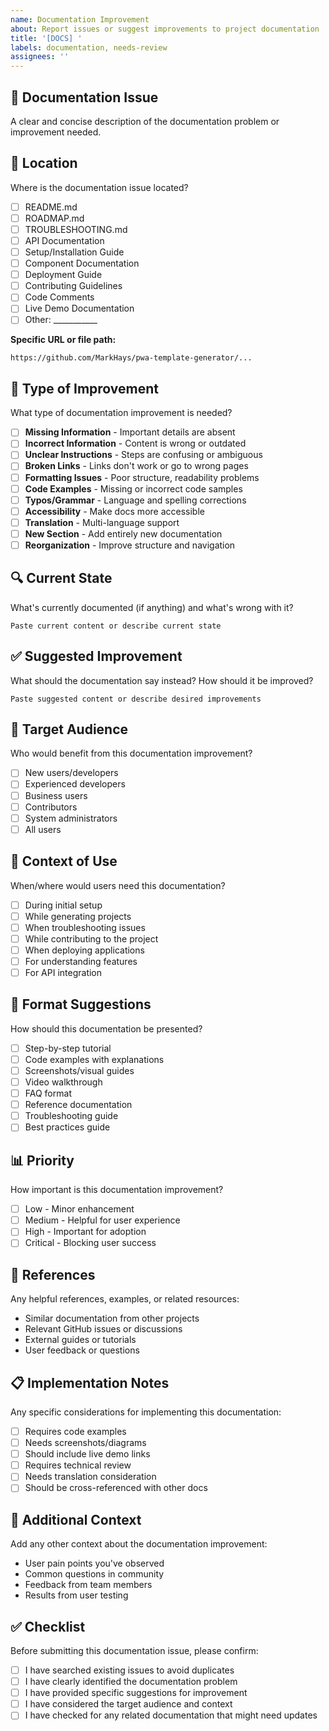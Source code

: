 ```yaml
---
name: Documentation Improvement
about: Report issues or suggest improvements to project documentation
title: '[DOCS] '
labels: documentation, needs-review
assignees: ''
---
```


## 📖 Documentation Issue
A clear and concise description of the documentation problem or improvement needed.

## 📍 Location
Where is the documentation issue located?
- [ ] README.md
- [ ] ROADMAP.md
- [ ] TROUBLESHOOTING.md
- [ ] API Documentation
- [ ] Setup/Installation Guide
- [ ] Component Documentation
- [ ] Deployment Guide
- [ ] Contributing Guidelines
- [ ] Code Comments
- [ ] Live Demo Documentation
- [ ] Other: ___________

**Specific URL or file path:** 
```
https://github.com/MarkHays/pwa-template-generator/...
```

## 🎯 Type of Improvement
What type of documentation improvement is needed?
- [ ] **Missing Information** - Important details are absent
- [ ] **Incorrect Information** - Content is wrong or outdated
- [ ] **Unclear Instructions** - Steps are confusing or ambiguous
- [ ] **Broken Links** - Links don't work or go to wrong pages
- [ ] **Formatting Issues** - Poor structure, readability problems
- [ ] **Code Examples** - Missing or incorrect code samples
- [ ] **Typos/Grammar** - Language and spelling corrections
- [ ] **Accessibility** - Make docs more accessible
- [ ] **Translation** - Multi-language support
- [ ] **New Section** - Add entirely new documentation
- [ ] **Reorganization** - Improve structure and navigation

## 🔍 Current State
What's currently documented (if anything) and what's wrong with it?

```
Paste current content or describe current state
```

## ✅ Suggested Improvement
What should the documentation say instead? How should it be improved?

```
Paste suggested content or describe desired improvements
```

## 👥 Target Audience
Who would benefit from this documentation improvement?
- [ ] New users/developers
- [ ] Experienced developers
- [ ] Business users
- [ ] Contributors
- [ ] System administrators
- [ ] All users

## 📱 Context of Use
When/where would users need this documentation?
- [ ] During initial setup
- [ ] While generating projects
- [ ] When troubleshooting issues
- [ ] While contributing to the project
- [ ] When deploying applications
- [ ] For understanding features
- [ ] For API integration

## 🎨 Format Suggestions
How should this documentation be presented?
- [ ] Step-by-step tutorial
- [ ] Code examples with explanations
- [ ] Screenshots/visual guides
- [ ] Video walkthrough
- [ ] FAQ format
- [ ] Reference documentation
- [ ] Troubleshooting guide
- [ ] Best practices guide

## 📊 Priority
How important is this documentation improvement?
- [ ] Low - Minor enhancement
- [ ] Medium - Helpful for user experience
- [ ] High - Important for adoption
- [ ] Critical - Blocking user success

## 🔗 References
Any helpful references, examples, or related resources:
- Similar documentation from other projects
- Relevant GitHub issues or discussions
- External guides or tutorials
- User feedback or questions

## 📋 Implementation Notes
Any specific considerations for implementing this documentation:
- [ ] Requires code examples
- [ ] Needs screenshots/diagrams
- [ ] Should include live demo links
- [ ] Requires technical review
- [ ] Needs translation consideration
- [ ] Should be cross-referenced with other docs

## 🌟 Additional Context
Add any other context about the documentation improvement:
- User pain points you've observed
- Common questions in community
- Feedback from team members
- Results from user testing

## ✅ Checklist
Before submitting this documentation issue, please confirm:
- [ ] I have searched existing issues to avoid duplicates
- [ ] I have clearly identified the documentation problem
- [ ] I have provided specific suggestions for improvement
- [ ] I have considered the target audience and context
- [ ] I have checked for any related documentation that might need updates